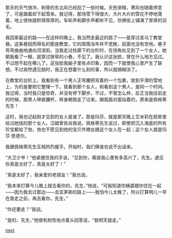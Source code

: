 
那天的天气很冷，刺骨的东北风已经刮了一些时候。天色渐暗，寒风也随着停息了，可是跟着却下起雪来。我记得，那场雪下得很大，大片大片的雪花不停地落着，地上很快就积得厚厚的。车轮声和脚步声都听不见，仿佛街上铺满了厚厚的羽毛。

我回家最近的路——在这样的晚上，我当然走最近的路了——是穿过圣马丁教堂巷。这条巷因而得名的那座教堂，它的周围当年并不宽敞，前面也没有空地。巷子弯弯曲曲地通向河滨街。当我走过柱廊下的台阶时，在拐角处见到了一个女人，她朝我看了一眼，就穿过狭窄的小巷，不见了。我认识这张脸，曾在什么地方见过。不过想不起在哪儿了。这张脸我脑子里有点印象，因而一下就使我心里产生了联想。不过突然遇见她时，我正在想着什么别的事，所以就搞糊涂了。

在教堂的台阶上，我看到有一个男人正弯腰把背着的一个包裹，放到平滑的雪地上，为的是要把它整理一下。我看到那个女人，和看到这个男人，是同一个时间。我记得，当时我只是惊奇，并没有停下脚步。不过，不管怎么样，反正当我往前走的时候，那男人伸直腰杆，转身朝我走了过来。跟我面对面站着的，原来是佩格蒂先生！

这时，我也记起刚才见到的女人是谁了。那是玛莎，就是那天晚上艾米莉在厨房里给过她钱的那个女人。汉姆曾告诉我说，佩格蒂先生说过，即使把沉入海底的所有珍宝都给了他，他也不愿见到他的宝贝外甥女跟这个女人在一起；这个女人就是玛莎·恩德尔。

我跟佩格蒂先生互相热烈握手。开始时，我们俩谁也说不出话来。

“大卫少爷！”他紧握住我的手说，“见到你，甭提我心里有多高兴了，先生。遇见你真是太好了，真是太好了！”

“真是太好了，我亲爱的老朋友！”我也说。

“我本来打算今儿晚上就去看你的，先生，”他说，“可我知道你姨婆跟你住在一起——因为我去过那边——去亚茅斯的路上——我怕今儿太晚了，所以打算明儿一早在我走之前，再去看你，先生。”

“你还要走？”我说。

“是的，先生，”他很有耐性地点着头回答说，“我明天就走。”

[next](page514)